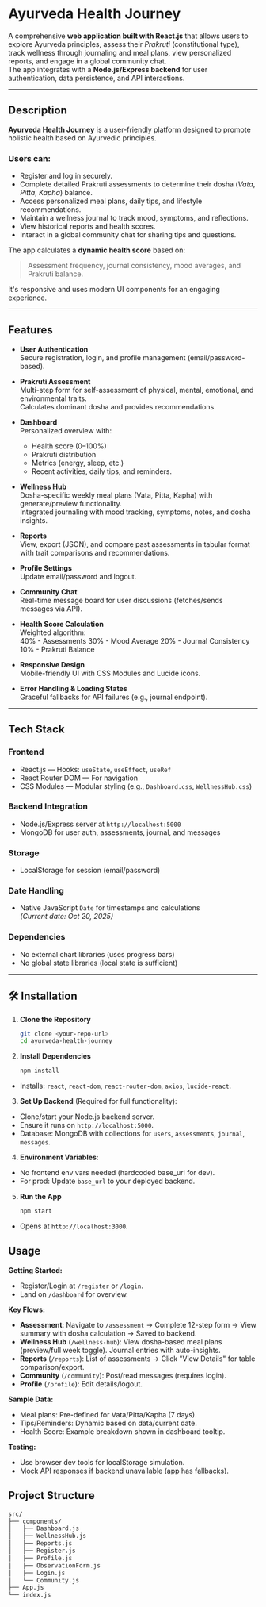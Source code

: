 # Ayurveda Health Journey

A comprehensive **web application built with React.js** that allows users to explore Ayurveda principles, assess their *Prakruti* (constitutional type), track wellness through journaling and meal plans, view personalized reports, and engage in a global community chat.  
The app integrates with a **Node.js/Express backend** for user authentication, data persistence, and API interactions.

---

## Description

**Ayurveda Health Journey** is a user-friendly platform designed to promote holistic health based on Ayurvedic principles.

### Users can:
-  Register and log in securely.
-  Complete detailed Prakruti assessments to determine their dosha (*Vata*, *Pitta*, *Kapha*) balance.
-  Access personalized meal plans, daily tips, and lifestyle recommendations.
-  Maintain a wellness journal to track mood, symptoms, and reflections.
-  View historical reports and health scores.
-  Interact in a global community chat for sharing tips and questions.

The app calculates a **dynamic health score** based on:
> Assessment frequency, journal consistency, mood averages, and Prakruti balance.

It's responsive and uses modern UI components for an engaging experience.

---

## Features

- **User Authentication**  
  Secure registration, login, and profile management (email/password-based).

- **Prakruti Assessment**  
  Multi-step form for self-assessment of physical, mental, emotional, and environmental traits.  
  Calculates dominant dosha and provides recommendations.

- **Dashboard**  
  Personalized overview with:
  - Health score (0–100%)
  - Prakruti distribution
  - Metrics (energy, sleep, etc.)
  - Recent activities, daily tips, and reminders.

- **Wellness Hub**  
  Dosha-specific weekly meal plans (Vata, Pitta, Kapha) with generate/preview functionality.  
  Integrated journaling with mood tracking, symptoms, notes, and dosha insights.

- **Reports**  
  View, export (JSON), and compare past assessments in tabular format with trait comparisons and recommendations.

- **Profile Settings**  
  Update email/password and logout.

- **Community Chat**  
  Real-time message board for user discussions (fetches/sends messages via API).

- **Health Score Calculation**  
  Weighted algorithm:  
    40% - Assessments
    30% - Mood Average
    20% - Journal Consistency
    10% - Prakruti Balance


- **Responsive Design**  
Mobile-friendly UI with CSS Modules and Lucide icons.

- **Error Handling & Loading States**  
Graceful fallbacks for API failures (e.g., journal endpoint).

---

## Tech Stack

### Frontend
- React.js — Hooks: `useState`, `useEffect`, `useRef`
- React Router DOM — For navigation
- CSS Modules — Modular styling (e.g., `Dashboard.css`, `WellnessHub.css`)

### Backend Integration
- Node.js/Express server at `http://localhost:5000`
- MongoDB for user auth, assessments, journal, and messages

### Storage
- LocalStorage for session (email/password)  

### Date Handling
- Native JavaScript `Date` for timestamps and calculations  
*(Current date: Oct 20, 2025)*

### Dependencies
- No external chart libraries (uses progress bars)
- No global state libraries (local state is sufficient)

---

## 🛠️ Installation

1. **Clone the Repository**
   ```bash
   git clone <your-repo-url>
   cd ayurveda-health-journey
   
2. **Install Dependencies**
   ```bash
   npm install
- Installs: `react`, `react-dom`, `react-router-dom`, `axios`, `lucide-react`.

3. **Set Up Backend** (Required for full functionality):
- Clone/start your Node.js backend server.
- Ensure it runs on `http://localhost:5000`.
- Database: MongoDB with collections for `users`, `assessments`, `journal`, `messages`.

4. **Environment Variables**:
- No frontend env vars needed (hardcoded base_url for dev).
- For prod: Update `base_url` to your deployed backend.

5. **Run the App**
   ```bash
   npm start
 - Opens at `http://localhost:3000`.


## Usage
**Getting Started:**
- Register/Login at `/register` or `/login`.
- Land on `/dashboard` for overview.

**Key Flows:**
- **Assessment**: Navigate to `/assessment` → Complete 12-step form → View summary with dosha calculation → Saved to backend.
- **Wellness Hub** (`/wellness-hub`): View dosha-based meal plans (preview/full week toggle). Journal entries with auto-insights.
- **Reports** (`/reports`): List of assessments → Click "View Details" for table comparison/export.
- **Community** (`/community`): Post/read messages (requires login).
- **Profile** (`/profile`): Edit details/logout.

**Sample Data:**
- Meal plans: Pre-defined for Vata/Pitta/Kapha (7 days).
- Tips/Reminders: Dynamic based on data/current date.
- Health Score: Example breakdown shown in dashboard tooltip.

**Testing:**
- Use browser dev tools for localStorage simulation.
- Mock API responses if backend unavailable (app has fallbacks).

## Project Structure
```bash
src/
├── components/
│   ├── Dashboard.js          
│   ├── WellnessHub.js        
│   ├── Reports.js            
│   ├── Register.js           
│   ├── Profile.js            
│   ├── ObservationForm.js    
│   ├── Login.js              
│   └── Community.js          
├── App.js                    
└── index.js                                                     
